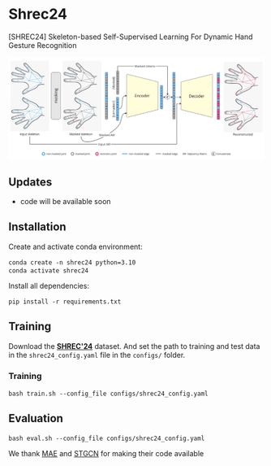 # **Shrec24**
[SHREC24] Skeleton-based Self-Supervised Learning For Dynamic Hand Gesture Recognition

![hippo](images/mae_approach.jpg)

## **Updates**
- code will be available soon

## **Installation**
Create and activate conda environment:
```
conda create -n shrec24 python=3.10
conda activate shrec24
```

Install all dependencies:
```
pip install -r requirements.txt
```

## Training
Download the [**SHREC'24**](https://www.shrec.net/SHREC-2024-hand-motion/) dataset. And set the path to training and test data in the `shrec24_config.yaml` file in the `configs/` folder.



### Training

```
bash train.sh --config_file configs/shrec24_config.yaml
```

## Evaluation

```
bash eval.sh --config_file configs/shrec24_config.yaml
```

We thank [MAE](https://github.com/facebookresearch/mae) and [STGCN](https://github.com/yysijie/st-gcn) for making their code available
